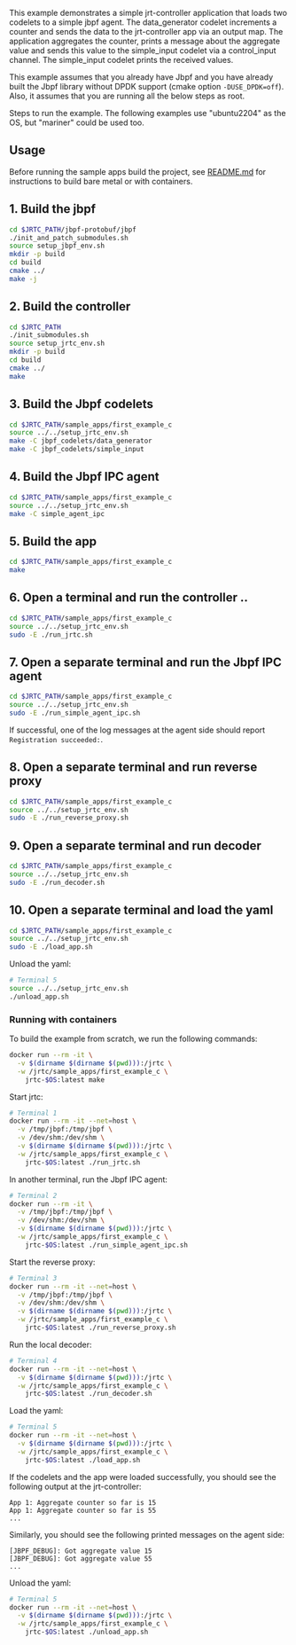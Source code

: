 This example demonstrates a simple jrt-controller application that loads two codelets to a simple jbpf agent.
The data_generator codelet increments a counter and sends the data to the jrt-controller app via an output map.
The application aggregates the counter, prints a message about the aggregate value and sends this
value to the simple_input codelet via a control_input channel. The simple_input codelet prints the received values.

This example assumes that you already have Jbpf and you have already built the Jbpf library without DPDK support (cmake option `-DUSE_DPDK=off`).
Also, it assumes that you are running all the below steps as root.

Steps to run the example.   The following examples use "ubuntu2204" as the OS, but "mariner" could be used too.

## Usage

Before running the sample apps build the project, see [README.md](../../README.md) for instructions to build bare metal or with containers.

## 1. Build the jbpf
  ```sh
  cd $JRTC_PATH/jbpf-protobuf/jbpf
  ./init_and_patch_submodules.sh
  source setup_jbpf_env.sh
  mkdir -p build
  cd build
  cmake ../
  make -j
  ```

## 2. Build the controller
  ```sh
  cd $JRTC_PATH
  ./init_submodules.sh
  source setup_jrtc_env.sh
  mkdir -p build
  cd build
  cmake ../
  make
  ```

## 3. Build the Jbpf codelets
  ```sh
  cd $JRTC_PATH/sample_apps/first_example_c
  source ../../setup_jrtc_env.sh
  make -C jbpf_codelets/data_generator
  make -C jbpf_codelets/simple_input
  ```

## 4. Build the Jbpf IPC agent
  ```sh
  cd $JRTC_PATH/sample_apps/first_example_c
  source ../../setup_jrtc_env.sh
  make -C simple_agent_ipc
  ```

## 5. Build the app
  ```sh
  cd $JRTC_PATH/sample_apps/first_example_c
  make
  ```  

## 6. Open a terminal and run the controller ..
  ```sh
  cd $JRTC_PATH/sample_apps/first_example_c
  source ../../setup_jrtc_env.sh
  sudo -E ./run_jrtc.sh
  ```

## 7. Open a separate terminal and run the Jbpf IPC agent
  ```sh
  cd $JRTC_PATH/sample_apps/first_example_c
  source ../../setup_jrtc_env.sh
  sudo -E ./run_simple_agent_ipc.sh
  ```

If successful, one of the log messages at the agent side should report `Registration succeeded:`.

## 8. Open a separate terminal and run reverse proxy
  ```sh
  cd $JRTC_PATH/sample_apps/first_example_c
  source ../../setup_jrtc_env.sh
  sudo -E ./run_reverse_proxy.sh
  ```

## 9. Open a separate terminal and run decoder
  ```sh
  cd $JRTC_PATH/sample_apps/first_example_c
  source ../../setup_jrtc_env.sh
  sudo -E ./run_decoder.sh
  ```  

## 10. Open a separate terminal and load the yaml
  ```sh
  cd $JRTC_PATH/sample_apps/first_example_c
  source ../../setup_jrtc_env.sh
  sudo -E ./load_app.sh
  ```

Unload the yaml:
```sh
# Terminal 5
source ../../setup_jrtc_env.sh
./unload_app.sh
```

### Running with containers

To build the example from scratch, we run the following commands:
```sh
docker run --rm -it \
  -v $(dirname $(dirname $(pwd))):/jrtc \
  -w /jrtc/sample_apps/first_example_c \
    jrtc-$OS:latest make
```

Start jrtc:
```sh
# Terminal 1
docker run --rm -it --net=host \
  -v /tmp/jbpf:/tmp/jbpf \
  -v /dev/shm:/dev/shm \
  -v $(dirname $(dirname $(pwd))):/jrtc \
  -w /jrtc/sample_apps/first_example_c \
    jrtc-$OS:latest ./run_jrtc.sh
```

In another terminal, run the Jbpf IPC agent:
```sh
# Terminal 2
docker run --rm -it \
  -v /tmp/jbpf:/tmp/jbpf \
  -v /dev/shm:/dev/shm \
  -v $(dirname $(dirname $(pwd))):/jrtc \
  -w /jrtc/sample_apps/first_example_c \
    jrtc-$OS:latest ./run_simple_agent_ipc.sh
```

Start the reverse proxy:
```sh
# Terminal 3
docker run --rm -it --net=host \
  -v /tmp/jbpf:/tmp/jbpf \
  -v /dev/shm:/dev/shm \
  -v $(dirname $(dirname $(pwd))):/jrtc \
  -w /jrtc/sample_apps/first_example_c \
    jrtc-$OS:latest ./run_reverse_proxy.sh
```

Run the local decoder:
```sh
# Terminal 4
docker run --rm -it --net=host \
  -v $(dirname $(dirname $(pwd))):/jrtc \
  -w /jrtc/sample_apps/first_example_c \
    jrtc-$OS:latest ./run_decoder.sh
```

Load the yaml:
```sh
# Terminal 5
docker run --rm -it --net=host \
  -v $(dirname $(dirname $(pwd))):/jrtc \
  -w /jrtc/sample_apps/first_example_c \
    jrtc-$OS:latest ./load_app.sh
```

If the codelets and the app were loaded successfully, you should see the following output at the jrt-controller:
```
App 1: Aggregate counter so far is 15
App 1: Aggregate counter so far is 55
...
```

Similarly, you should see the following printed messages on the agent side:
```
[JBPF_DEBUG]: Got aggregate value 15
[JBPF_DEBUG]: Got aggregate value 55
...
```

Unload the yaml:
```sh
# Terminal 5
docker run --rm -it --net=host \
  -v $(dirname $(dirname $(pwd))):/jrtc \
  -w /jrtc/sample_apps/first_example_c \
    jrtc-$OS:latest ./unload_app.sh
```
